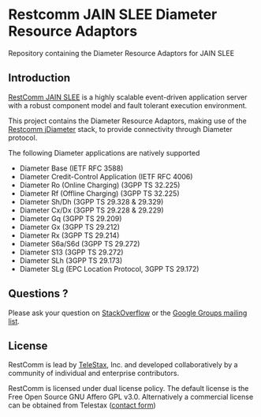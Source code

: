 # Restcomm JAIN SLEE Diameter Resource Adaptors

Repository containing the Diameter Resource Adaptors for JAIN SLEE

## Introduction

[RestComm JAIN SLEE](https://github.com/restcomm/jain-slee) is a highly scalable event-driven application server with a robust component model and fault tolerant execution environment.

This project contains the Diameter Resource Adaptors, making use of the [Restcomm jDiameter](https://github.com/restcomm/jdiameter) stack, to provide connectivity through Diameter protocol.

The following Diameter applications are natively supported
- Diameter Base (IETF RFC 3588)
- Diameter Credit-Control Application (IETF RFC 4006)
- Diameter Ro (Online Charging) (3GPP TS 32.225)
- Diameter Rf (Offline Charging) (3GPP TS 32.225)
- Diameter Sh/Dh (3GPP TS 29.328 & 29.329)
- Diameter Cx/Dx (3GPP TS 29.228 & 29.229)
- Diameter Gq (3GPP TS 29.209)
- Diameter Gx (3GPP TS 29.212)
- Diameter Rx (3GPP TS 29.214)
- Diameter S6a/S6d (3GPP TS 29.272)
- Diameter S13 (3GPP TS 29.272)
- Diameter SLh (3GPP TS 29.173)
- Diameter SLg (EPC Location Protocol, 3GPP TS 29.172)

## Questions ?

Please ask your question on [StackOverflow](http://stackoverflow.com/questions/tagged/restcomm) or the 
[Google Groups mailing list](http://groups.google.com/group/restcomm).


## License

RestComm is lead by [TeleStax](http://www.telestax.com/), Inc. and developed collaboratively by a community of individual 
and enterprise contributors.

RestComm is licensed under dual license policy. The default license is the Free Open Source GNU Affero GPL v3.0. 
Alternatively a commercial license can be obtained from Telestax 
([contact form](https://www.restcomm.com/contact/))
